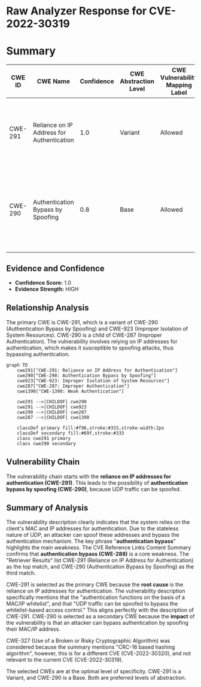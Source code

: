 # Raw Analyzer Response for CVE-2022-30319

# Summary
| CWE ID | CWE Name | Confidence | CWE Abstraction Level | CWE Vulnerability Mapping Label | CWE-Vulnerability Mapping Notes |
|---|---|---|---|---|---|
| CWE-291 | Reliance on IP Address for Authentication | 1.0 | Variant | Allowed | Primary CWE. The vulnerability relies on IP address for authentication, which can be easily spoofed.|
| CWE-290 | Authentication Bypass by Spoofing | 0.8 | Base | Allowed | Secondary CWE. The vulnerability allows authentication bypass by spoofing the MAC/IP address of an authenticated client.|

## Evidence and Confidence

*   **Confidence Score:** 1.0
*   **Evidence Strength:** HIGH

## Relationship Analysis
The primary CWE is CWE-291, which is a variant of CWE-290 (Authentication Bypass by Spoofing) and CWE-923 (Improper Isolation of System Resources). CWE-290 is a child of CWE-287 (Improper Authentication). The vulnerability involves relying on IP addresses for authentication, which makes it susceptible to spoofing attacks, thus bypassing authentication.

```mermaid
graph TD
    cwe291["CWE-291: Reliance on IP Address for Authentication"]
    cwe290["CWE-290: Authentication Bypass by Spoofing"]
    cwe923["CWE-923: Improper Isolation of System Resources"]
    cwe287["CWE-287: Improper Authentication"]
    cwe1390["CWE-1390: Weak Authentication"]

    cwe291 -->|CHILDOF| cwe290
    cwe291 -->|CHILDOF| cwe923
    cwe290 -->|CHILDOF| cwe287
    cwe287 -->|CHILDOF| cwe1390

    classDef primary fill:#f96,stroke:#333,stroke-width:2px
    classDef secondary fill:#69f,stroke:#333
    class cwe291 primary
    class cwe290 secondary
```

## Vulnerability Chain
The vulnerability chain starts with the **reliance on IP addresses for authentication (CWE-291)**. This leads to the possibility of **authentication bypass by spoofing (CWE-290)**, because UDP traffic can be spoofed.

## Summary of Analysis
The vulnerability description clearly indicates that the system relies on the client's MAC and IP addresses for authentication. Due to the stateless nature of UDP, an attacker can spoof these addresses and bypass the authentication mechanism.
The key phrase "**authentication bypass**" highlights the main weakness. The CVE Reference Links Content Summary confirms that **authentication bypass (CWE-288)** is a core weakness.
The "Retriever Results" list CWE-291 (Reliance on IP Address for Authentication) as the top match, and CWE-290 (Authentication Bypass by Spoofing) as the third match.

CWE-291 is selected as the primary CWE because the **root cause** is the reliance on IP addresses for authentication. The vulnerability description specifically mentions that the "authentication functions on the basis of a MAC/IP whitelist", and that "UDP traffic can be spoofed to bypass the whitelist-based access control." This aligns perfectly with the description of CWE-291.
CWE-290 is selected as a secondary CWE because the **impact** of the vulnerability is that an attacker can bypass authentication by spoofing their MAC/IP address.

CWE-327 (Use of a Broken or Risky Cryptographic Algorithm) was considered because the summary mentions "CRC-16 based hashing algorithm", however, this is for a different CVE (CVE-2022-30320), and not relevant to the current CVE (CVE-2022-30319).

The selected CWEs are at the optimal level of specificity. CWE-291 is a Variant, and CWE-290 is a Base. Both are preferred levels of abstraction.